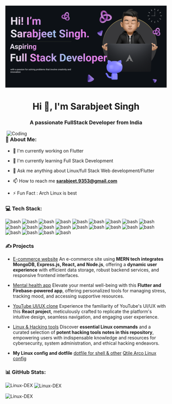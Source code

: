![Master](./img/Banners.png)

<h1 align="center">Hi 👋, I'm Sarabjeet Singh </h1>
<h3 align="center">A passionate FullStack Developer from India</h3>
<img align="right" alt="Coding" src="https://user-images.githubusercontent.com/74038190/219923809-b86dc415-a0c2-4a38-bc88-ad6cf06395a8.gif" width="500">

<h3 align="left">💫 About Me:</h3>

- 🔭 I'm currently working on Flutter<br>

- 🌱 I'm currently learning Full Stack Development<br>

- 💬 Ask me anything about Linux/full Stack Web development/Flutter<br>

- 📫 How to reach me **sarabjeet.9353@gmail.com**

- ⚡ Fun Fact : Arch Linux is best


<h3 align="left">💻 Tech Stack:</h3>

<p align="left">
<img src="https://github.com/marwin1991/profile-technology-icons/assets/76662862/2481dc48-be6b-4ebb-9e8c-3b957efe69fa" alt="bash" width="40" height="40"/> <img src="https://user-images.githubusercontent.com/25181517/192158606-7c2ef6bd-6e04-47cf-b5bc-da2797cb5bda.png" alt="bash" width="40" height="40"/> <img src="https://user-images.githubusercontent.com/25181517/117447155-6a868a00-af3d-11eb-9cfe-245df15c9f3f.png" alt="bash" width="40" height="40"/> <img src="https://user-images.githubusercontent.com/25181517/183890598-19a0ac2d-e88a-4005-a8df-1ee36782fde1.png" alt="bash" width="40" height="40"/> <img src="https://user-images.githubusercontent.com/25181517/117201156-9a724800-adec-11eb-9a9d-3cd0f67da4bc.png" alt="bash" width="40" height="40"/> <img src="https://user-images.githubusercontent.com/25181517/183423507-c056a6f9-1ba8-4312-a350-19bcbc5a8697.png" alt="bash" width="40" height="40"/> <img src="https://user-images.githubusercontent.com/25181517/186150304-1568ffdf-4c62-4bdc-9cf1-8d8efcea7c5b.png" alt="bash" width="40" height="40"/> <img src="https://user-images.githubusercontent.com/25181517/183896128-ec99105a-ec1a-4d85-b08b-1aa1620b2046.png" alt="bash" width="40" height="40"/> <img src="https://user-images.githubusercontent.com/25181517/189716855-2c69ca7a-5149-4647-936d-780610911353.png" alt="bash" width="40" height="40"/> <img src="https://user-images.githubusercontent.com/25181517/182884177-d48a8579-2cd0-447a-b9a6-ffc7cb02560e.png" alt="bash" width="40" height="40"/> <img src="https://user-images.githubusercontent.com/25181517/186150365-da1eccce-6201-487c-8649-45e9e99435fd.png" alt="bash" width="40" height="40"/> <img src="https://user-images.githubusercontent.com/25181517/192158954-f88b5814-d510-4564-b285-dff7d6400dad.png" alt="bash" width="40" height="40"/> <img src="https://user-images.githubusercontent.com/25181517/183898674-75a4a1b1-f960-4ea9-abcb-637170a00a75.png" alt="bash" width="40" height="40"/> <img src="https://user-images.githubusercontent.com/25181517/192158956-48192682-23d5-4bfc-9dfb-6511ade346bc.png" alt="bash" width="40" height="40"/> <img src="https://user-images.githubusercontent.com/25181517/202896760-337261ed-ee92-4979-84c4-d4b829c7355d.png" alt="bash" width="40" height="40"/> <img src="https://user-images.githubusercontent.com/25181517/183897015-94a058a6-b86e-4e42-a37f-bf92061753e5.png" alt="bash" width="40" height="40"/> <img src="https://user-images.githubusercontent.com/25181517/187896150-cc1dcb12-d490-445c-8e4d-1275cd2388d6.png" alt="bash" width="40" height="40"/> <img src="https://github.com/marwin1991/profile-technology-icons/assets/136815194/5f8c622c-c217-4649-b0a9-7e0ee24bd704" alt="bash" width="40" height="40"/> <img src="https://user-images.githubusercontent.com/25181517/183568594-85e280a7-0d7e-4d1a-9028-c8c2209e073c.png" alt="bash" width="40" height="40"/> <img src="https://user-images.githubusercontent.com/25181517/183859966-a3462d8d-1bc7-4880-b353-e2cbed900ed6.png" alt="bash" width="40" height="40"/> <img src="https://user-images.githubusercontent.com/25181517/192108372-f71d70ac-7ae6-4c0d-8395-51d8870c2ef0.png" alt="bash" width="40" height="40"/> <img src="https://user-images.githubusercontent.com/25181517/192108374-8da61ba1-99ec-41d7-80b8-fb2f7c0a4948.png" alt="bash" width="40" height="40"/> </p>



<h3 align="left">✍️ Projects</h3>
  
+ [E-commerce website](https://github.com/Linux-DEX/MERN-E-Commerce-fullstack.git)
	 An e-commerce site using **MERN tech integrates MongoDB, Express.js, React, and Node.js**, offering a **dynamic user experience** with efficient data storage, robust backend services, and responsive frontend interfaces.

+ [Mental health app](https://github.com/Linux-DEX/moodmate.git)
	 Elevate your mental well-being with this **Flutter and Firebase-powered app**, offering personalized tools for managing stress, tracking mood, and accessing supportive resources.

+ [YouTube UI/UX clone](https://github.com/Linux-DEX/youtube_clone-main.git)
     Experience the familiarity of YouTube's UI/UX with this **React project**, meticulously crafted to replicate the platform's intuitive design, seamless navigation, and engaging user experience.

+ [Linux & Hacking tools](https://github.com/Linux-DEX/Linux-Notes.git)
	 Discover **essential Linux commands** and a curated selection of **potent hacking tools notes in this repository**, empowering users with indispensable knowledge and resources for cybersecurity, system administration, and ethical hacking endeavors.

+ **My Linux config and dotfile**
	 [dotfile for shell & other](https://github.com/Linux-DEX/dotfile.git) 
	 [Qtile Arco Linux config](https://github.com/Linux-DEX/Qtile.git)


<h3 align="left">📊 GitHub Stats:</h3>

<p><img align="left" src="https://github-readme-stats.vercel.app/api/top-langs?username=Linux-DEX&show_icons=true&locale=en&layout=compact&theme=tokyonight" alt="Linux-DEX" /></p>

<p>&nbsp;<img align="center" src="https://github-readme-stats.vercel.app/api?username=Linux-DEX&show_icons=true&locale=en&theme=tokyonight" alt="Linux-DEX" /></p>

<p><img align="center" src="https://github-readme-streak-stats.herokuapp.com/?user=Linux-DEX&&theme=tokyonight" alt="Linux-DEX" /></p>

